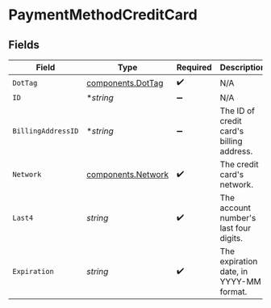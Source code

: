 # PaymentMethodCreditCard


## Fields

| Field                                                    | Type                                                     | Required                                                 | Description                                              | Example                                                  |
| -------------------------------------------------------- | -------------------------------------------------------- | -------------------------------------------------------- | -------------------------------------------------------- | -------------------------------------------------------- |
| `DotTag`                                                 | [components.DotTag](../../models/components/dottag.md)   | :heavy_check_mark:                                       | N/A                                                      | credit_card                                              |
| `ID`                                                     | **string*                                                | :heavy_minus_sign:                                       | N/A                                                      | X5h6j8uLpVGK                                             |
| `BillingAddressID`                                       | **string*                                                | :heavy_minus_sign:                                       | The ID of credit card's billing address.                 | D4g3h5tBuVYK9                                            |
| `Network`                                                | [components.Network](../../models/components/network.md) | :heavy_check_mark:                                       | The credit card's network.                               | visa                                                     |
| `Last4`                                                  | *string*                                                 | :heavy_check_mark:                                       | The account number's last four digits.                   | 1004                                                     |
| `Expiration`                                             | *string*                                                 | :heavy_check_mark:                                       | The expiration date, in YYYY-MM format.                  | 2029-03                                                  |